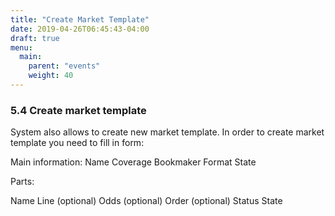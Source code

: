 ```yaml
---
title: "Create Market Template"
date: 2019-04-26T06:45:43-04:00
draft: true
menu:
  main:
    parent: "events"
    weight: 40
---
```


### 5.4 Create market template

System also allows to create new market template. In order to create market template you need to fill in form:

Main information:
Name
Coverage
Bookmaker
Format
State

Parts:

Name
Line (optional)
Odds (optional)
Order (optional)
Status
State
